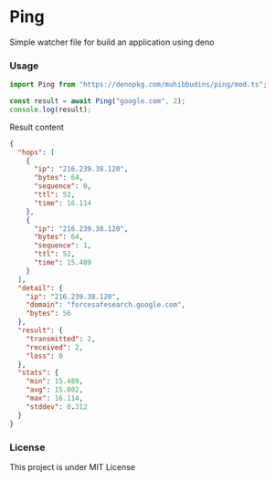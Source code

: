 # Ping

Simple watcher file for build an application using deno

### Usage

```typescript
import Ping from "https://denopkg.com/muhibbudins/ping/mod.ts";

const result = await Ping("google.com", 2);
console.log(result);
```

Result content

```json
{
  "hops": [
    {
      "ip": "216.239.38.120",
      "bytes": 64,
      "sequence": 0,
      "ttl": 52,
      "time": 16.114
    },
    {
      "ip": "216.239.38.120",
      "bytes": 64,
      "sequence": 1,
      "ttl": 52,
      "time": 15.489
    }
  ],
  "detail": {
    "ip": "216.239.38.120",
    "domain": "forcesafesearch.google.com",
    "bytes": 56
  },
  "result": {
    "transmitted": 2,
    "received": 2,
    "loss": 0
  },
  "stats": {
    "min": 15.489,
    "avg": 15.802,
    "max": 16.114,
    "stddev": 0.312
  }
}
```

### License

This project is under MIT License
